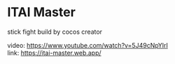 # ITAI Master
stick fight 
build by cocos creator 

video: https://www.youtube.com/watch?v=5J49cNpYlrI    
link: https://itai-master.web.app/
